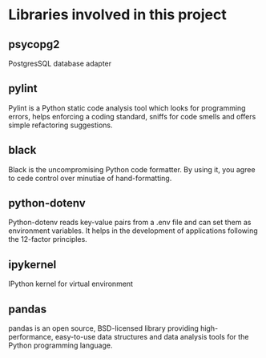 # Libraries involved in this project

## psycopg2

PostgresSQL database adapter

## pylint

Pylint is a Python static code analysis tool which looks for programming errors, helps enforcing a coding standard, sniffs for code smells and offers simple refactoring suggestions.

## black

Black is the uncompromising Python code formatter. By using it, you agree to cede control over minutiae of hand-formatting.

## python-dotenv

Python-dotenv reads key-value pairs from a .env file and can set them as environment variables. It helps in the development of applications following the 12-factor principles.

## ipykernel

IPython kernel for virtual environment

## pandas

pandas is an open source, BSD-licensed library providing high-performance, easy-to-use data structures and data analysis tools for the Python programming language.
